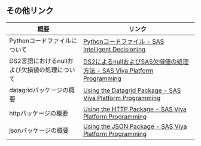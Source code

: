 ## その他リンク

|概要|リンク|
|-|-|
|Pythonコードファイルについて|[Pythonコードファイル - SAS Intelligent Decisioning](https://documentation.sas.com/doc/ja/edmcdc/v_047/edmug/n04vfc1flrz8jsn1o5jblnbgx6i3.htm)|
|DS2言語におけるnullおよび欠損値の処理について|[DS2によるnullおよびSAS欠損値の処理方法 - SAS Viya Platform Programming](https://documentation.sas.com/doc/ja/pgmsascdc/v_052/ds2pg/n19ec5j2guhvrrn1w53nlti9aten.htm)|
|datagridパッケージの概要|[Using the Datagrid Package - SAS Viya Platform Programming](https://documentation.sas.com/doc/ja/pgmsascdc/v_052/ds2pg/n1vcyhfhq2l0p4n1x3ggi7i6g0aa.htm#p03w47hvyb6753n1tefly13hjazf)|
|httpパッケージの概要|[Using the HTTP Package - SAS Viya Platform Programming](https://documentation.sas.com/doc/ja/pgmsascdc/v_052/ds2pg/n1vcyhfhq2l0p4n1x3ggi7i6g0aa.htm#n0tay4njptq0ywn1lh43a6fmo7ir)|
|jsonパッケージの概要|[Using the JSON Package - SAS Viya Platform Programming](https://documentation.sas.com/doc/ja/pgmsascdc/v_052/ds2pg/n1vcyhfhq2l0p4n1x3ggi7i6g0aa.htm#n01ivvcmauuzh8n1e61zov8aeta3)|

